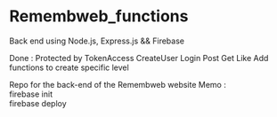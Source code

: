 # Remembweb_functions
Back end using Node.js, Express.js &amp;&amp; Firebase

Done :
Protected by TokenAccess
CreateUser
Login
Post
Get
Like
Add functions to create specific level

Repo for the back-end of the Remembweb website
Memo : \
firebase init \
firebase deploy
